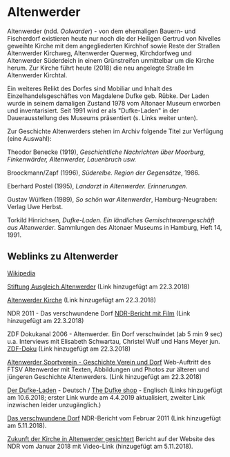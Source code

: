 # Altenwerder

Altenwerder (ndd. *Oolwarder*) - von dem ehemaligen Bauern- und Fischerdorf existieren heute nur noch die der Heiligen Gertrud von Nivelles geweihte Kirche mit dem angegliederten Kirchhof sowie Reste der Straßen Altenwerder Kirchweg, Altenwerder Querweg, Kirchdorfweg und Altenwerder Süderdeich in einem Grünstreifen unmittelbar um die Kirche herum. Zur Kirche führt heute (2018) die neu angelegte Straße Im Altenwerder Kirchtal.

Ein weiteres Relikt des Dorfes sind Mobiliar und Inhalt des Einzelhandelsgeschäftes von Magdalene Dufke geb. Rübke. Der Laden wurde in seinem damaligen Zustand 1978 vom Altonaer Museum erworben und inventarisiert. Seit 1991 wird er als "Dufke-Laden" in der Dauerausstellung des Museums präsentiert (s. Links weiter unten).

Zur Geschichte Altenwerders stehen im Archiv folgende Titel zur Verfügung (eine Auswahl):

Theodor Benecke (1919), *Geschichtliche Nachrichten über Moorburg, Finkenwärder, Altenwerder, Lauenbruch usw.*

Broockmann/Zapf (1996), *Süderelbe. Region der Gegensätze*, 1986.

Eberhard Postel (1995), *Landarzt in Altenwerder. Erinnerungen*.

Gustav Wülfken (1989), *So schön war Altenwerder*, Hamburg-Neugraben: Verlag Uwe Herbst.

Torkild Hinrichsen, *Dufke-Laden. Ein ländliches Gemischtwarengeschäft aus Altenwerder*. Sammlungen des Altonaer Museums in Hamburg, Heft 14, 1991.




## Weblinks zu Altenwerder
[Wikipedia](https://de.wikipedia.org/wiki/Hamburg-Altenwerder)

[Stiftung Ausgleich Altenwerder](http://stiftung-ausgleich-altenwerder.de) (Link hinzugefügt am 22.3.2018)

[Altenwerder Kirche](http://kirchesuederelbe.de/altenwerder) (Link hinzugefügt am 22.3.2018)

NDR 2011 - Das verschwundene Dorf 
[NDR-Bericht mit Film](https://www.ndr.de/kultur/geschichte/schauplaetze/Das-verschwundene-Dorf,altenwerder101.html) (Link hinzugefügt am 22.3.2018)

ZDF Dokukanal 2006 - Altenwerder. Ein Dorf verschwindet (ab 5 min 9 sec)
u.a. Interviews mit Elisabeth Schwartau, Christel Wulf und Hans Meyer jun.
[ZDF-Doku](https://www.youtube.com/watch?v=o2uAL2pe3xk) (Link hinzugefügt am 22.3.2018)

[Altenwerder Sportverein - Geschichte Verein und Dorf](http://ftsv-altenwerder.de/index.php/verein2/geschichte/2015-01-18-20-51-59)
Web-Auftritt des FTSV Altenwerder mit Texten, Abbildungen und Photos zur älteren und jüngeren Geschichte Altenwerders. (Link hinzugefügt am 22.3.2018)

[Der Dufke-Laden](https://shmh.de/de/der-dufke-laden) - Deutsch / [The Dufke shop](https://www.altonaermuseum.de/en/exhibitions/the-dufke-shop.htm) - Englisch (Links hinzugefügt am 10.6.2018; erster Link wurde am 4.4.2019 aktualisiert, zweiter Link inzwischen leider unzugänglich.)

[Das verschwundene Dorf](https://www.ndr.de/kultur/geschichte/schauplaetze/Das-verschwundene-Dorf,altenwerder101.html) NDR-Bericht vom Februar 2011 (Link hinzugefügt am 5.11.2018).

[Zukunft der Kirche in Altenwerder gesichtert](https://www.ndr.de/nachrichten/hamburg/Zukunft-fuer-Kirche-in-Altenwerder-gesichert,altenwerder122.html) Bericht auf der Website des NDR vom Januar 2018 mit Video-Link (hinzugefügt am 5.11.2018).
